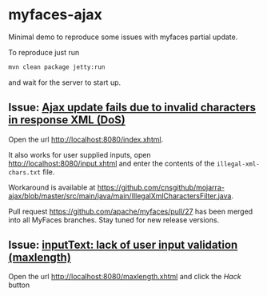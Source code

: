 # myfaces-ajax
Minimal demo to reproduce some issues with myfaces partial update.

To reproduce just run
````bash
mvn clean package jetty:run
````
and wait for the server to start up.

## Issue: [Ajax update fails due to invalid characters in response XML (DoS)](https://issues.apache.org/jira/browse/MYFACES-4266)

Open the url <http://localhost:8080/index.xhtml>.

It also works for user supplied inputs, open <http://localhost:8080/input.xhtml> and enter the contents of the ``illegal-xml-chars.txt`` file.

Workaround is available at https://github.com/cnsgithub/mojarra-ajax/blob/master/src/main/java/main/IllegalXmlCharactersFilter.java.

Pull request https://github.com/apache/myfaces/pull/27 has been merged into all MyFaces branches. Stay tuned for new release versions.

## Issue: [inputText: lack of user input validation (maxlength)](https://issues.apache.org/jira/browse/MYFACES-4279)

Open the url <http://localhost:8080/maxlength.xhtml> and click the _Hack_ button
